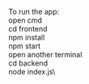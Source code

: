 To run the app: \
open cmd \
cd frontend\
npm install\
npm start\
open another terminal \
cd backend\
node index.js\
